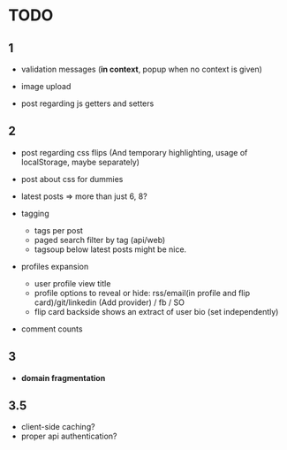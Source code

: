 TODO
=======

1
-------

- validation messages (**in context**, popup when no context is given)

- image upload

- post regarding js getters and setters


2
-------

- post regarding css flips (And temporary highlighting, usage of localStorage, maybe separately)
- post about css for dummies

- latest posts => more than just 6, 8?

- tagging
  - tags per post
  - paged search filter by tag (api/web)
  - tagsoup below latest posts might be nice.

- profiles expansion
  - user profile view title
  - profile options to reveal or hide: rss/email(in profile and flip card)/git/linkedin (Add provider) / fb / SO
  - flip card backside shows an extract of user bio (set independently)

- comment counts



3
-------
- **domain fragmentation**

3.5
-------
- client-side caching?
- proper api authentication?